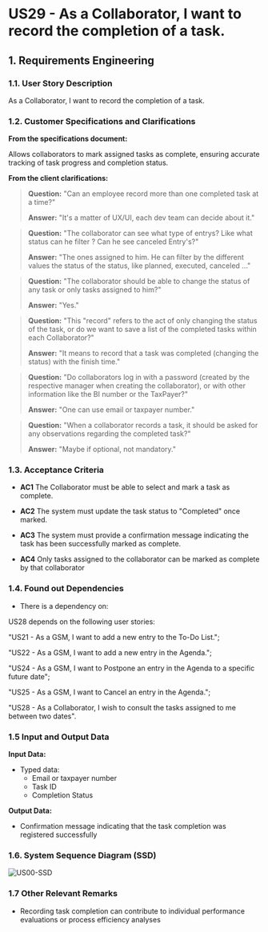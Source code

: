 # US29 - As a Collaborator, I want to record the completion of a task.

## 1. Requirements Engineering

### 1.1. User Story Description

As a Collaborator, I want to record the completion of a task.

### 1.2. Customer Specifications and Clarifications 

**From the specifications document:**

Allows collaborators to mark assigned tasks as complete, ensuring accurate tracking of task progress and completion status.

**From the client clarifications:**

> **Question:** "Can an employee record more than one completed task at a time?"
>
> **Answer:** "It's a matter of UX/UI, each dev team can decide about it."

> **Question:** "The collaborator can see what type of entrys? Like what status can he filter ? Can he see canceled Entry's?"
>
> **Answer:** "The ones assigned to him. He can filter by the different values the status of the status, like planned, executed, canceled ..."

> **Question:** "The collaborator should be able to change the status of any task or only tasks assigned to him?"
>
> **Answer:** "Yes."

> **Question:** "This "record" refers to the act of only changing the status of the task, or do we want to save a list of the completed tasks within each Collaborator?"
>
> **Answer:** "It means to record that a task was completed (changing the status) with the finish time."

> **Question:** "Do collaborators log in with a password (created by the respective manager when creating the collaborator), or with other information like the BI number or the TaxPayer?"
>
> **Answer:** "One can use email or taxpayer number."

> **Question:** "When a collaborator records a task, it should be asked for any observations regarding the completed task?"
>
> **Answer:** "Maybe if optional, not mandatory."

### 1.3. Acceptance Criteria

* **AC1** The Collaborator must be able to select and mark a task as complete.

* **AC2** The system must update the task status to "Completed" once marked.

* **AC3** The system must provide a confirmation message indicating the task has been successfully marked as complete.

* **AC4** Only tasks assigned to the collaborator can be marked as complete by that collaborator


### 1.4. Found out Dependencies

* There is a dependency on:

US28 depends on the following user stories:

"US21 - As a GSM, I want to add a new entry to the To-Do List.";

"US22 - As a GSM, I want to add a new entry in the Agenda.";

"US24 - As a GSM, I want to Postpone an entry in the Agenda to a specific future date";

"US25 - As a GSM, I want to Cancel an entry in the Agenda.";

"US28 - As a Collaborator, I wish to consult the tasks assigned to me between two dates".

### 1.5 Input and Output Data

**Input Data:**

* Typed data:
  * Email or taxpayer number
  * Task ID
  * Completion Status
 

**Output Data:**

* Confirmation message indicating that the task completion was registered successfully

### 1.6. System Sequence Diagram (SSD)

![US00-SSD](svg/us001-system-sequence-diagram.svg)

### 1.7 Other Relevant Remarks

* Recording task completion can contribute to individual performance evaluations or process efficiency analyses